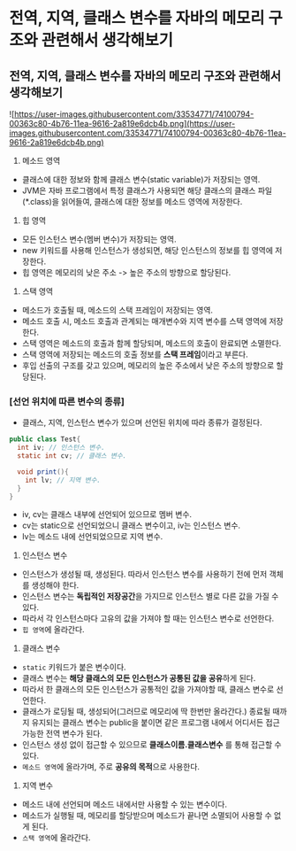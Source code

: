 # 전역, 지역, 클래스 변수를 자바의 메모리 구조와 관련해서 생각해보기

## **전역, 지역, 클래스 변수를 자바의 메모리 구조와 관련해서 생각해보기**

![https://user-images.githubusercontent.com/33534771/74100794-00363c80-4b76-11ea-9616-2a819e6dcb4b.png](https://user-images.githubusercontent.com/33534771/74100794-00363c80-4b76-11ea-9616-2a819e6dcb4b.png)

1. 메소드 영역

- 클래스에 대한 정보와 함께 클래스 변수(static variable)가 저장되는 영역.
- JVM은 자바 프로그램에서 특정 클래스가 사용되면 해당 클래스의 클래스 파일(\*.class)을 읽어들여, 클래스에 대한 정보를 메소드 영역에 저장한다.

1. 힙 영역

- 모든 인스턴스 변수(멤버 변수)가 저장되는 영역.
- new 키워드를 사용해 인스턴스가 생성되면, 해당 인스턴스의 정보를 힙 영역에 저장한다.
- 힙 영역은 메모리의 낮은 주소 -> 높은 주소의 방향으로 할당된다.

1. 스택 영역

- 메소드가 호출될 때, 메소드의 스택 프레임이 저장되는 영역.
- 메소드 호출 시, 메소드 호출과 관계되는 매개변수와 지역 변수를 스택 영역에 저장한다.
- 스택 영역은 메소드의 호출과 함께 할당되며, 메소드의 호출이 완료되면 소멸한다.
- 스택 영역에 저장되는 메소드의 호출 정보를 **스택 프레임**이라고 부른다.
- 후입 선출의 구조를 갖고 있으며, 메모리의 높은 주소에서 낮은 주소의 방향으로 할당된다.

### **[선언 위치에 따른 변수의 종류]**

- 클래스, 지역, 인스턴스 변수가 있으며 선언된 위치에 따라 종류가 결정된다.

```java
public class Test{
  int iv; // 인스턴스 변수.
  static int cv; // 클래스 변수.

  void print(){
    int lv; // 지역 변수.
  }
}
```

- iv, cv는 클래스 내부에 선언되어 있으므로 멤버 변수.
- cv는 static으로 선언되었으니 클래스 변수이고, iv는 인스턴스 변수.
- lv는 메소드 내에 선언되었으므로 지역 변수.

1. 인스턴스 변수

- 인스턴스가 생성될 때, 생성된다. 따라서 인스턴스 변수를 사용하기 전에 먼저 객체를 생성해야 한다.
- 인스턴스 변수는 **독립적인 저장공간**을 가지므로 인스턴스 별로 다른 값을 가질 수 있다.
- 따라서 각 인스턴스마다 고유의 값을 가져야 할 때는 인스턴스 변수로 선언한다.
- `힙 영역`에 올라간다.

1. 클래스 변수

- `static` 키워드가 붙은 변수이다.
- 클래스 변수는 **해당 클래스의 모든 인스턴스가 공통된 값을 공유**하게 된다.
- 따라서 한 클래스의 모든 인스턴스가 공통적인 값을 가져야할 때, 클래스 변수로 선언한다.
- 클래스가 로딩될 때, 생성되어(그러므로 메모리에 딱 한번만 올라간다.) 종료될 때까지 유지되는 클래스 변수는 public을 붙이면 같은 프로그램 내에서 어디서든 접근 가능한 전역 변수가 된다.
- 인스턴스 생성 없이 접근할 수 있으므로 **클래스이름.클래스변수** 를 통해 접근할 수 있다.
- `메소드 영역`에 올라가며, 주로 **공유의 목적**으로 사용한다.

1. 지역 변수

- 메소드 내에 선언되며 메소드 내에서만 사용할 수 있는 변수이다.
- 메소드가 실행될 때, 메모리를 할당받으며 메소드가 끝나면 소멸되어 사용할 수 없게 된다.
- `스택 영역`에 올라간다.
